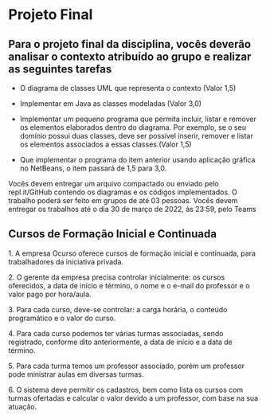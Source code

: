# Projeto Final

## Para o projeto final da disciplina, vocês deverão analisar o contexto atribuído ao grupo e realizar as seguintes tarefas

- O diagrama de classes UML que representa o contexto (Valor 1,5)

- Implementar em Java as classes modeladas (Valor 3,0)

- Implementar um pequeno programa que permita incluir, listar e remover os elementos elaborados dentro do diagrama. Por exemplo, se o seu domínio possui duas classes, deve ser possível inserir, remover e listar os elementos associados a essas classes.(Valor 1,5)

- Que implementar o programa do item anterior usando aplicação gráfica no NetBeans, o item passará de 1,5 para 3,0.

Vocês devem entregar um arquivo compactado ou enviado pelo repl.it/GitHub contendo os diagramas e os códigos implementados. O trabalho poderá ser feito em grupos de até 03 pessoas. Vocês devem entregar os trabalhos até o dia 30 de março de 2022, às 23:59, pelo Teams

## Cursos de Formação Inicial e Continuada

1\. A empresa Ocurso oferece cursos de formação inicial e continuada, para trabalhadores da iniciativa privada.

2\. O gerente da empresa precisa controlar inicialmente: os cursos oferecidos, a data de início e término, o nome e o e-mail do professor e o valor pago por hora/aula.

3\. Para cada curso, deve-se controlar: a carga horária, o conteúdo programático e o valor do curso.

4\. Para cada curso podemos ter várias turmas associadas, sendo registrado, conforme dito anteriormente, a data de início e a data de término.

5\. Para cada turma temos um professor associado, porém um professor pode ministrar aulas em diversas turmas.

6\. O sistema deve permitir os cadastros, bem como lista os cursos com turmas ofertadas e calcular o valor devido a um professor, com base na sua atuação.